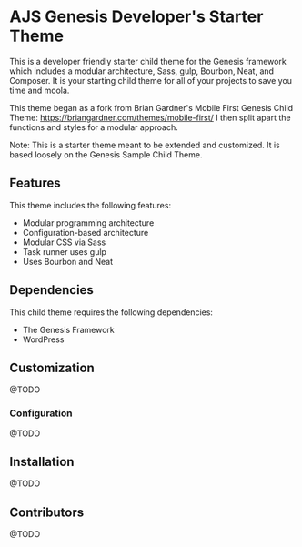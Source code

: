 # AJS Genesis Developer's Starter Theme

This is a developer friendly starter child theme for the Genesis framework which includes a modular architecture, Sass, gulp, Bourbon, Neat, and Composer. It is your starting child theme for all of your projects to save you time and moola. 

This theme began as a fork from Brian Gardner's Mobile First Genesis Child Theme: https://briangardner.com/themes/mobile-first/
I then split apart the functions and styles for a modular approach. 

Note: This is a starter theme meant to be extended and customized. It is based loosely on the Genesis Sample Child Theme.
## Features

This theme includes the following features:
- Modular programming architecture
- Configuration-based architecture
- Modular CSS via Sass
- Task runner uses gulp
- Uses Bourbon and Neat

## Dependencies

This child theme requires the following dependencies:
- The Genesis Framework
- WordPress

## Customization
@TODO

### Configuration
@TODO

## Installation
@TODO

## Contributors
@TODO
